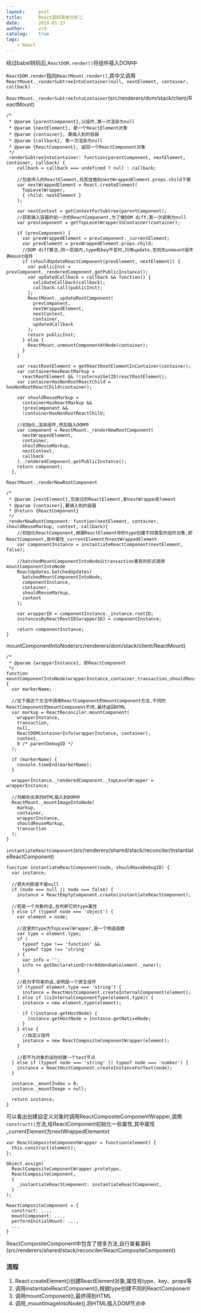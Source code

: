 ```yaml
---
layout:     post
title:      React源码简单分析二
date:       2018-01-23
author:     zrd
catalog:    true
tags:
    - React
---
```


经过babel转码后,`ReactDOM.render()`将组件插入DOM中

`ReactDOM.render`指向`ReactMount.render()`,其中又调用`ReactMount._renderSubtreeIntoContainer(null, nextElement, container, callback)`

`ReactMount._renderSubtreeIntoContainer`(src/renderers/dom/stack/client/ReactMount)
```
/*
 * @param {parentComponent},父组件,第一次渲染为null
 * @param {nextElement}, 是一个ReactElement对象
 * @param {container}, 要插入到的容器
 * @param {callback}, 第一次渲染为null
 * @param {ReactComponent}, 返回一个ReactComponent对象
 */
_renderSubtreeIntoContainer: function(parentComponent, nextElement, container, callback) {
    callback = callback === undefined ? null : callback;

    //包装传入的ReactElement,将其挂载到nextWrappedElement.props.child下面
    var nextWrappedElement = React.createElement(
      TopLevelWrapper,
      { child: nextElement }
    );

    var nextContext = getContextForSubtree(parentComponent);
    //获取插入容器的前一次的ReactComponent,为了做DOM diff,第一次调用为null
    var prevComponent = getTopLevelWrapperInContainer(container);
  
    if (prevComponent) {
      var prevWrappedElement = prevComponent._currentElement;
      var prevElement = prevWrappedElement.props.child;
      //DOM diff算法,同一层级内,type和key不变时,只用update,否则先unmount组件再mount组件
      if (shouldUpdateReactComponent(prevElement, nextElement)) {
        var publicInst = prevComponent._renderedComponent.getPublicInstance();
        var updatedCallback = callback && function() {
          validateCallback(callback);
          callback.call(publicInst);
        };
        ReactMount._updateRootComponent(
          prevComponent,
          nextWrappedElement,
          nextContext,
          container,
          updatedCallback
        );
        return publicInst;
      } else {
        ReactMount.unmountComponentAtNode(container);
      }
    }

    var reactRootElement = getReactRootElementInContainer(container);
    var containerHasReactMarkup =
      reactRootElement && !!internalGetID(reactRootElement);
    var containerHasNonRootReactChild = hasNonRootReactChild(container);

    var shouldReuseMarkup =
      containerHasReactMarkup &&
      !prevComponent &&
      !containerHasNonRootReactChild;
      
    //初始化,渲染组件,然后插入DOM中
    var component = ReactMount._renderNewRootComponent(
      nextWrappedElement,
      container,
      shouldReuseMarkup,
      nextContext,
      callback
    )._renderedComponent.getPublicInstance();
    return component;
  },
```

`ReactMount._renderNewRootComponent`
```
/*
 * @param {nextElement},包装过的ReactElement,即nextWrappedElement
 * @param {container},要插入到的容器
 * @return {ReactComponent}
 */
_renderNewRootComponent: function(nextElement, container, shouldReuseMarkup, context, callback){
    //初始化ReactComponent,根据ReactElement中的type创建不同类型的组件对象,即ReactComponent,其中属性_currentElement为nextWrappedElement
    var componentInstance = instantiateReactComponent(nextElement, false);
    
    //batchedMountComponentIntoNode以transaction事务的形式调用mountComponentIntoNode
    ReactUpdates.batchedUpdates(
      batchedMountComponentIntoNode,
      componentInstance,
      container,
      shouldReuseMarkup,
      context
    );

    var wrapperID = componentInstance._instance.rootID;
    instancesByReactRootID[wrapperID] = componentInstance;

    return componentInstance;
}
```

mountComponentIntoNode(src/renderers/dom/stack/client/ReactMount)
```
/*
 * @param {wrapperInstance}, 即ReactComponent
 */
function mountComponentIntoNode(wrapperInstance,container,transaction,shouldReuseMarkup,context){
  var markerName;

  //在下面这个方法中调用ReactComponent的mountComponent方法,不同的ReactComponent的mountComponent不同,最终返回HTML
  var markup = ReactReconciler.mountComponent(
    wrapperInstance,
    transaction,
    null,
    ReactDOMContainerInfo(wrapperInstance, container),
    context,
    0 /* parentDebugID */
  );

  if (markerName) {
    console.timeEnd(markerName);
  }
 
  wrapperInstance._renderedComponent._topLevelWrapper = wrapperInstance;
  
  //将解析出来的HTML插入到DOM中
  ReactMount._mountImageIntoNode(
    markup,
    container,
    wrapperInstance,
    shouldReuseMarkup,
    transaction
  );
}
```

`instantiateReactComponent`(src/renderers/shared/stack/reconciler/instantiateReactComponent)

```
function instantiateReactComponent(node, shouldHaveDebugID) {
  var instance;
  
  //首先判断是不是null
  if (node === null || node === false) {
    instance = ReactEmptyComponent.create(instantiateReactComponent);
    
  //若是一个对象的话,在判断它的type属性
  } else if (typeof node === 'object') {
    var element = node;
    
    //这里的type为TopLevelWrapper,是一个构造函数
    var type = element.type;
    if (
      typeof type !== 'function' &&
      typeof type !== 'string'
    ) {
      var info = '';
      info += getDeclarationErrorAddendum(element._owner);
    }

    //若为字符串的话,说明是一个原生组件
    if (typeof element.type === 'string') {
      instance = ReactHostComponent.createInternalComponent(element);
    } else if (isInternalComponentType(element.type)) {
      instance = new element.type(element);

      if (!instance.getHostNode) {
        instance.getHostNode = instance.getNativeNode;
      }
    } else {
      //自定义组件
      instance = new ReactCompositeComponentWrapper(element);
    }
    
    //若不为对象的话则创建一个text节点
  } else if (typeof node === 'string' || typeof node === 'number') {
    instance = ReactHostComponent.createInstanceForText(node);
  }

  instance._mountIndex = 0;
  instance._mountImage = null;

  return instance;
}
```

可以看出创建自定义对象时调用ReactCompositeComponentWrapper,调用`construct()`方法,给ReactComponent初始化一些属性,其中属性_currentElement为nextWrappedElementxt
```
var ReactCompositeComponentWrapper = function(element) {
  this.construct(element);
};

Object.assign(
  ReactCompositeComponentWrapper.prototype,
  ReactCompositeComponent,
  {
    _instantiateReactComponent: instantiateReactComponent,
  }
);

ReactCompositeComponent = {
  construct: ...,
  mountComponent: ...,
  performInitialMount: ...,
  ...
}
```
ReactCompositeComponent中包含了很多方法,自行查看源码(src/renderers/shared/stack/reconciler/ReactCompositeComponent)


### 流程

1. React.createElement()创建ReactElement对象,属性有type、key、props等
2. 调用instantiateReactComponent(),根据type创建不同的ReactComponent
3. 调用mountComponent(),最终得到HTML
4. 调用_mountImageIntoNode(),将HTML插入DOM节点中





























